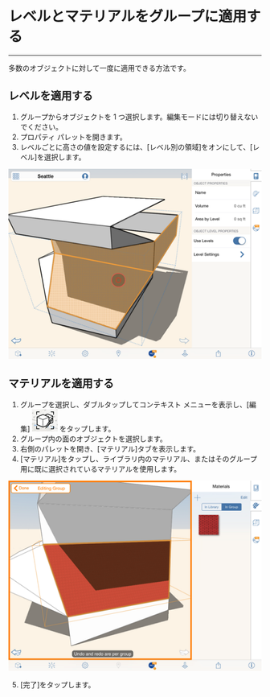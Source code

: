 

# レベルとマテリアルをグループに適用する

---

多数のオブジェクトに対して一度に適用できる方法です。

## レベルを適用する

1. グループからオブジェクトを 1 つ選択します。編集モードには切り替えないでください。
2. プロパティ パレットを開きます。
3. レベルごとに高さの値を設定するには、[レベル別の領域]をオンにして、[レベル]を選択します。

![](Images/GUID-4D8C214F-76D3-4B37-8E63-EA62DE5FC2D2-low.png)

## マテリアルを適用する

1. グループを選択し、ダブルタップしてコンテキスト メニューを表示し、[編集] ![](Images/GUID-1200972C-E22F-4B84-A1FA-F2FE3F9A096E-low.png) をタップします。
2. グループ内の面のオブジェクトを選択します。
3. 右側のパレットを開き、[マテリアル]タブを表示します。
4. [マテリアル]をタップし、ライブラリ内のマテリアル、またはそのグループ用に既に選択されているマテリアルを使用します。

![](Images/GUID-6F006B5D-540C-46B4-9EB7-4BA1B7C9CBC3-low.png)

5. [完了]をタップします。

